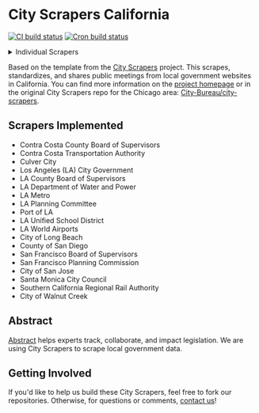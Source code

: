 # City Scrapers California

[![CI build status](https://github.com/washabstract/city-scrapers-ca/workflows/CI/badge.svg)](https://github.com/washabstract/city-scrapers-ca/actions?query=workflow%3ACI)
[![Cron build status](https://github.com/washabstract/city-scrapers-ca/workflows/Cron/badge.svg)](https://github.com/washabstract/city-scrapers-ca/actions?query=workflow%3ACron)

<details><summary>Individual Scrapers</summary>

[![cc_county_bos build status](https://github.com/washabstract/city-scrapers-ca/workflows/cc_county_bos.yml/badge.svg)](https://github.com/washabstract/city-scrapers-ca/actions?query=workflow%3Acc_county_bos.yml)
[![ccta build status](https://github.com/washabstract/city-scrapers-ca/workflows/ccta.yml/badge.svg)](https://github.com/washabstract/city-scrapers-ca/actions?query=workflow%3Accta.yml)
[![culver_city build status](https://github.com/washabstract/city-scrapers-ca/workflows/culver_city.yml/badge.svg)](https://github.com/washabstract/city-scrapers-ca/actions?query=workflow%3Aculver_city.yml)
[![la_city_government build status](https://github.com/washabstract/city-scrapers-ca/workflows/la_city_government.yml/badge.svg)](https://github.com/washabstract/city-scrapers-ca/actions?query=workflow%3Ala_city_government.yml)
[![la_county_bos build status](https://github.com/washabstract/city-scrapers-ca/workflows/la_county_bos.yml/badge.svg)](https://github.com/washabstract/city-scrapers-ca/actions?query=workflow%3Ala_county_bos.yml)
[![la_metro_leg build status](https://github.com/washabstract/city-scrapers-ca/workflows/la_metro_leg.yml/badge.svg)](https://github.com/washabstract/city-scrapers-ca/actions?query=workflow%3Ala_metro_leg.yml)
[![la_planning build status](https://github.com/washabstract/city-scrapers-ca/workflows/la_planning.yml/badge.svg)](https://github.com/washabstract/city-scrapers-ca/actions?query=workflow%3Ala_planning.yml)
[![la_port build status](https://github.com/washabstract/city-scrapers-ca/workflows/la_port.yml/badge.svg)](https://github.com/washabstract/city-scrapers-ca/actions?query=workflow%3Ala_port.yml)
[![ladwp build status](https://github.com/washabstract/city-scrapers-ca/workflows/ladwp.yml/badge.svg)](https://github.com/washabstract/city-scrapers-ca/actions?query=workflow%3Aladwp.yml)
[![lausd build status](https://github.com/washabstract/city-scrapers-ca/workflows/lausd.yml/badge.svg)](https://github.com/washabstract/city-scrapers-ca/actions?query=workflow%3Alausd.yml)
[![lawa build status](https://github.com/washabstract/city-scrapers-ca/workflows/lawa.yml/badge.svg)](https://github.com/washabstract/city-scrapers-ca/actions?query=workflow%3Alawa.yml)
[![long_beach build status](https://github.com/washabstract/city-scrapers-ca/workflows/long_beach.yml/badge.svg)](https://github.com/washabstract/city-scrapers-ca/actions?query=workflow%3Along_beach.yml)
[![metrolink build status](https://github.com/washabstract/city-scrapers-ca/workflows/metrolink.yml/badge.svg)](https://github.com/washabstract/city-scrapers-ca/actions?query=workflow%3Ametrolink.yml)
[![san_diego_county build status](https://github.com/washabstract/city-scrapers-ca/workflows/san_diego_county.yml/badge.svg)](https://github.com/washabstract/city-scrapers-ca/actions?query=workflow%3Asan_diego_county.yml)
[![san_jose_leg build status](https://github.com/washabstract/city-scrapers-ca/workflows/san_jose_leg.yml/badge.svg)](https://github.com/washabstract/city-scrapers-ca/actions?query=workflow%3Asan_jose_leg.yml)
[![santa_monica build status](https://github.com/washabstract/city-scrapers-ca/workflows/santa_monica.yml/badge.svg)](https://github.com/washabstract/city-scrapers-ca/actions?query=workflow%3Asanta_monica.yml)
[![sf_bos build status](https://github.com/washabstract/city-scrapers-ca/workflows/sf_bos.yml/badge.svg)](https://github.com/washabstract/city-scrapers-ca/actions?query=workflow%3Asf_bos.yml)
[![sf_planning build status](https://github.com/washabstract/city-scrapers-ca/workflows/sf_planning.yml/badge.svg)](https://github.com/washabstract/city-scrapers-ca/actions?query=workflow%3Asf_planning.yml)
[![walnut_creek build status](https://github.com/washabstract/city-scrapers-ca/workflows/walnut_creek.yml/badge.svg)](https://github.com/washabstract/city-scrapers-ca/actions?query=workflow%3Awalnut_creek.yml)
[![west_hollywood build status](https://github.com/washabstract/city-scrapers-ca/workflows/west_hollywood.yml/badge.svg)](https://github.com/washabstract/city-scrapers-ca/actions?query=workflow%3Awest_hollywood.yml)

</details>

Based on the template from the [City Scrapers](https://cityscrapers.org/) project. This scrapes, standardizes, and shares public meetings from local government websites in California. You can find more information on the [project homepage](https://cityscrapers.org/) or in the original City Scrapers repo for the Chicago area: [City-Bureau/city-scrapers](https://github.com/City-Bureau/city-scrapers).

## Scrapers Implemented

* Contra Costa County Board of Supervisors
* Contra Costa Transportation Authority
* Culver City
* Los Angeles (LA) City Government
* LA County Board of Supervisors
* LA Department of Water and Power
* LA Metro
* LA Planning Committee
* Port of LA
* LA Unified School District
* LA World Airports
* City of Long Beach
* County of San Diego
* San Francisco Board of Supervisors
* San Francisco Planning Commission
* City of San Jose
* Santa Monica City Council
* Southern California Regional Rail Authority
* City of Walnut Creek

## Abstract

[Abstract](https://abstract.us) helps experts track, collaborate, and impact legislation. We are using City Scrapers to scrape local government data.

## Getting Involved

If you'd like to help us build these City Scrapers, feel free to fork our repositories. Otherwise, for questions or comments, [contact us](mailto:hey@abstract.us)!
